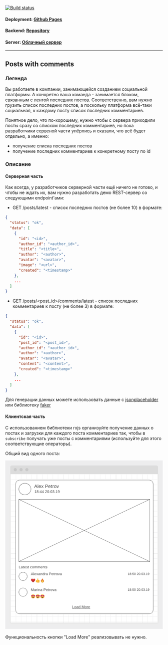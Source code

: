 [![Build status](https://ci.appveyor.com/api/projects/status/4y48vuwxc4yb33xx/branch/master?svg=true)](https://ci.appveyor.com/project/Sergius92739/ahj-11-2-rxjs-posts-frontend/branch/master)

#### Deployment: <a href="https://sergius92739.github.io/ahj-11.2-rxjs_posts_frontend/">Github Pages</a>
#### Backend: <a href="https://github.com/Sergius92739/ahj-11.2-rxjs_posts_backend">Repository</a>
#### Server: <a href="https://ahj-11-2.sergem.xyz/">Облачный сервер</a>

---

## Posts with comments

### Легенда

Вы работаете в компании, занимающейся созданием социальной платформы. А конкретно ваша команда - занимается блоком, связанным с лентой последних постов. Соответственно, вам нужно грузить список последних постов, а поскольку платформа всё-таки социальная, к каждому посту список последних комментариев.

Понятное дело, что по-хорошему, нужно чтобы с сервера приходили посты сразу со списком последних комментариев, но пока разработчики сервеной части упёрлись и сказали, что всё будет отдельно, а именно:
* получение списка последних постов
* получение последних комментариев к конкретному посту по id

### Описание

#### Серверная часть

Как всегда, у разработчиков серверной части ещё ничего не готово, и чтобы не ждать их, вам нужно разработать демо REST-сервер со следующими endpoint'ами:
* GET /posts/latest - список последних постов (не более 10) в формате:
```json
{
  "status": "ok",
  "data": [
    {
      "id": "<id>",
      "author_id": "<author_id>",
      "title": "<title>",
      "author": "<author>",
      "avatar": "<avatar>",
      "image": "<url>",
      "created": "<timestamp>"
    },
    ...
  ]
}
```
* GET /posts/\<post_id\>/comments/latest - список последних комментариев к посту (не более 3) в формате:
```json
{
  "status": "ok",
  "data": [
    {
      "id": "<id>",
      "post_id": "<post_id>",
      "author_id": "<author_id>",
      "author": "<author>",
      "avatar": "<avatar>",
      "content": "<content>",
      "created": "<timestamp>"
    },
    ...
  ]
}
```

Для генерации данных можете использовать данные с [jsonplaceholder](https://jsonplaceholder.typicode.com) или библиотеку [faker](https://www.npmjs.com/package/faker)

#### Клиентская часть

С использованием библиотеки rxjs организуйте получение данных о постах и загрузки для каждого поста комментариев так, чтобы в `subscribe` получать уже посты с комментариями (используйте для этого соответствующие операторы).

Общий вид одного поста:

![](./pic/posts.png)

Функциональность кнопки "Load More" реализовывать не нужно.
